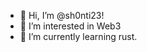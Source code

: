 - 👋 Hi, I’m @sh0nti23! 
- 👀 I’m interested in Web3 
- 🌱 I’m currently learning rust.      

<!---
sh0nti23/sh0nti23 is a ✨ special ✨ repository because its `README.md` (this file) appears on your GitHub profile.
You can click the Preview link to take a look at your changes.
--->
 
